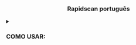 
<h3><p align="center">Rapidscan português </p></h3>


<details>
  <summary><h3>COMO USAR:</h3></summary>
  
  
 ``` 
cd osint/ScannerDeVulnerabilidades
  
python3 rapidscan https://www.lojarenatogarcia.com.br/
  ```
  
<details>

<h3><p align="center">Veja o video abaixo </p></h3>
  
  OBS: Esse video,falo como usar o Rapidscan português
  
  


